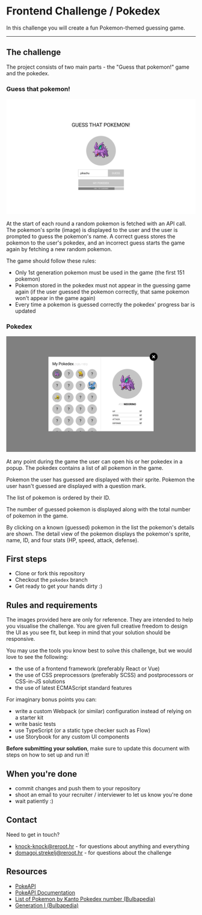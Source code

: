# Frontend Challenge / Pokedex

In this challenge you will create a fun Pokemon-themed guessing game.

---

## The challenge

The project consists of two main parts - the "Guess that pokemon!" game and the pokedex.

### Guess that pokemon!

<img src="screenshots/pokedex-game.png">

At the start of each round a random pokemon is fetched with an API call. The pokemon's sprite (image) is displayed to the user and the user is prompted to guess the pokemon's name. A correct guess stores the pokemon to the user's pokedex, and an incorrect guess starts the game again by fetching a new random pokemon.

The game should follow these rules:

- Only 1st generation pokemon must be used in the game (the first 151 pokemon)
- Pokemon stored in the pokedex must not appear in the guessing game again (if the user guessed the pokemon correctly, that same pokemon won't appear in the game again)
- Every time a pokemon is guessed correctly the pokedex' progress bar is updated

### Pokedex

<img src="screenshots/pokedex-pokedex.png">

At any point during the game the user can open his or her pokedex in a popup. The pokedex contains a list of all pokemon in the game. 

Pokemon the user has guessed are displayed with their sprite. Pokemon the user hasn't guessed are displayed with a question mark.

The list of pokemon is ordered by their ID.

The number of guessed pokemon is displayed along with the total number of pokemon in the game.

By clicking on a known (guessed) pokemon in the list the pokemon's details are shown. The detail view of the pokemon displays the pokemon's sprite, name, ID, and four stats (HP, speed, attack, defense).

## First steps

- Clone or fork this repository
- Checkout the `pokedex` branch
- Get ready to get your hands dirty :)

## Rules and requirements

The images provided here are only for reference. They are intended to help you visualise the challenge. You are given full creative freedom to design the UI as you see fit, but keep in mind that your solution should be responsive.

You may use the tools you know best to solve this challenge, but we would love to see the following:

- the use of a frontend framework (preferably React or Vue)
- the use of CSS preprocessors (preferably SCSS) and postprocessors or CSS-in-JS solutions
- the use of latest ECMAScript standard features

For imaginary bonus points you can:

- write a custom Webpack (or similar) configuration instead of relying on a starter kit
- write basic tests
- use TypeScript (or a static type checker such as Flow)
- use Storybook for any custom UI components

**Before submitting your solution**, make sure to update this document with steps on how to set up and run it!

## When you're done

- commit changes and push them to your repository
- shoot an email to your recruiter / interviewer to let us know you're done
- wait patiently :)

## Contact

Need to get in touch?

- [knock-knock@reroot.hr](mailto:knock-knock@reroot.hr) - for questions about anything and everything
- [domagoj.strekelj@reroot.hr](mailto:domagoj.strekelj@reroot.hr) - for questions about the challenge

## Resources

- [PokeAPI](https://pokeapi.co/)
- [PokeAPI Documentation](https://pokeapi.co/docs/v2.html) 
- [List of Pokemon by Kanto Pokedex number (Bulbapedia)](https://bulbapedia.bulbagarden.net/wiki/List_of_Pok%C3%A9mon_by_Kanto_Pok%C3%A9dex_number)
- [Generation I (Bulbapedia)](https://bulbapedia.bulbagarden.net/wiki/Generation_I)
